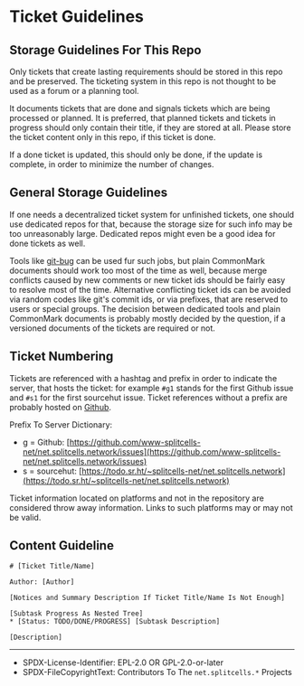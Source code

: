 # Ticket Guidelines

## Storage Guidelines For This Repo

Only tickets that create lasting requirements should be stored in this repo
and be preserved.
The ticketing system in this repo is not thought to be used
as a forum or a planning tool.

It documents tickets that are done and signals tickets which
are being processed or planned.
It is preferred, that planned tickets and tickets in progress should only
contain their title,
if they are stored at all.
Please store the ticket content only in this repo,
if this ticket is done.

If a done ticket is updated, this should only be done, if the update is complete,
in order to minimize the number of changes.

## General Storage Guidelines

If one needs a decentralized ticket system for unfinished tickets,
one should use dedicated repos for that,
because the storage size for such info may be too unreasonably large.
Dedicated repos might even be a good idea for done tickets as well.

Tools like [git-bug](https://github.com/MichaelMure/git-bug)
can be used fur such jobs,
but plain CommonMark documents should work too most of the time as well,
because merge conflicts caused by new comments or new ticket ids should be fairly easy to resolve most of the time.
Alternative conflicting ticket ids can be avoided via random codes like git's commit ids,
or via prefixes, that are reserved to users or special groups.
The decision between dedicated tools and plain CommonMark documents is probably mostly decided by the question,
if a versioned documents of the tickets are required or not.

## Ticket Numbering

Tickets are referenced with a hashtag and prefix in order to indicate the
server, that hosts the ticket:
for example `#g1` stands for the first Github issue and `#s1` for the first
sourcehut issue.
Ticket references without a prefix are probably hosted on
[Github](https://github.com/www-splitcells-net/net.splitcells.network/issues).

Prefix To Server Dictionary:
* g = Github: [https://github.com/www-splitcells-net/net.splitcells.network/issues](https://github.com/www-splitcells-net/net.splitcells.network/issues)
* s = sourcehut: [https://todo.sr.ht/~splitcells-net/net.splitcells.network](https://todo.sr.ht/~splitcells-net/net.splitcells.network)

Ticket information located on platforms and not in the repository are
considered throw away information.
Links to such platforms may or may not be valid.

## Content Guideline

```
# [Ticket Title/Name]

Author: [Author]

[Notices and Summary Description If Ticket Title/Name Is Not Enough]

[Subtask Progress As Nested Tree]
* [Status: TODO/DONE/PROGRESS] [Subtask Description]

[Description]
```

----
* SPDX-License-Identifier: EPL-2.0 OR GPL-2.0-or-later
* SPDX-FileCopyrightText: Contributors To The `net.splitcells.*` Projects